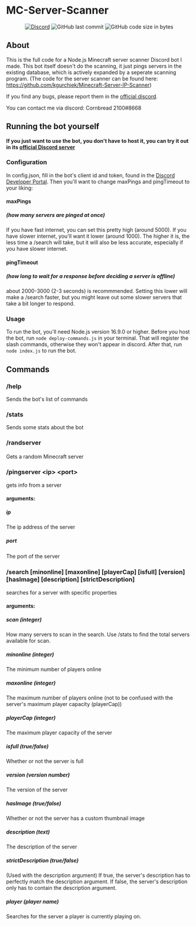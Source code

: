 # MC-Server-Scanner

<div align="center">
    <a href="https://discord.gg/Uy9m5TP5na"><img src="https://img.shields.io/discord/1005132317297221785?logo=discord" alt="Discord"/></a>
    <img src="https://img.shields.io/github/last-commit/kgurchiek/Minecraft-Server-Scanner-Discord-Bot" alt="GitHub last commit"/>
    <img src="https://img.shields.io/github/languages/code-size/kgurchiek/Minecraft-Server-Scanner-Discord-Bot" alt="GitHub code size in bytes"/>
</div>

## About

This is the full code for a Node.js Minecraft server scanner Discord bot I made. This bot itself doesn't do the scanning, it just pings servers in the existing database, which is actively expanded by a seperate scanning program. (The code for the server scanner can be found here: https://github.com/kgurchiek/Minecraft-Server-IP-Scanner)

If you find any bugs, please report them in the [official discord](https://discord.gg/TSWcF2m67m).

You can contact me via discord: Cornbread 2100#8668

## Running the bot yourself
**If you just want to use the bot, you don't have to host it, you can try it out in its [official Discord server](https://discord.gg/TSWcF2m67m)** 

### Configuration
In config.json, fill in the bot's client id and token, found in the [Discord Developer Portal](https://discord.com/developers/applications). Then you'll want to change maxPings and pingTimeout to your liking:
#### maxPings
##### (how many servers are pinged at once)
If you have fast internet, you can set this pretty high (around 5000). If you have slower internet, you'll want it lower (around 1000). The higher it is, the less time a /search will take, but it will also be less accurate, especially if you have slower internet.

#### pingTimeout
##### (how long to wait for a response before deciding a server is offline)
about 2000-3000 (2-3 seconds) is recommmended. Setting this lower will make a /search faster, but you might leave out some slower servers that take a bit longer to respond.

### Usage
To run the bot, you'll need Node.js version 16.9.0 or higher. Before you host the bot, run `node deploy-commands.js` in your terminal. That will register the slash commands, otherwise they won't appear in discord. After that, run `node index.js` to run the bot.

## Commands

### /help
Sends the bot's list of commands

### /stats
Sends some stats about the bot

### /randserver
Gets a random Minecraft server
ㅤ
### /pingserver \<ip\> \<port\>
gets info from a server

#### arguments:
##### ip
The ip address of the server
    
##### port
The port of the server
ㅤ
### /search [minonline] [maxonline] [playerCap] [isfull] [version] [hasImage] [description] [strictDescription]
searches for a server with specific properties

#### arguments:
##### scan (integer)
How many servers to scan in the search. Use /stats to find the total servers available for scan.
##### minonline (integer)
The minimum number of players online

##### maxonline (integer)
The maximum number of players online (not to be confused with the server's maximum player capacity (playerCap))

##### playerCap (integer)
The maximum player capacity of the server

##### isfull (true/false)
Whether or not the server is full

##### version (version number)
The version of the server

##### hasImage (true/false)
Whether or not the server has a custom thumbnail image

##### description (text)
The description of the server

##### strictDescription (true/false)
(Used with the description argument) If true, the server's description has to perfectly match the description argument. If false, the server's description only has to contain the description argument.

##### player (player name)
Searches for the server a player is currently playing on.
